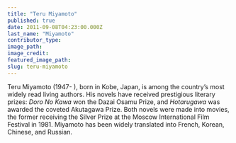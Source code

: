 ```yaml
---
title: "Teru Miyamoto"
published: true
date: 2011-09-08T04:23:00.000Z
last_name: "Miyamoto"
contributor_type:
image_path:
image_credit:
featured_image_path:
slug: teru-miyamoto
---
```


Teru Miyamoto (1947- ), born in Kobe, Japan, is among the country’s most widely read living authors. His novels have received prestigious literary prizes: _Doro No Kawa_ won the Dazai Osamu Prize, and _Hotarugawa_ was awarded the coveted Akutagawa Prize. Both novels were made into movies, the former receiving the Silver Prize at the Moscow International Film Festival in 1981. Miyamoto has been widely translated into French, Korean, Chinese, and Russian.

